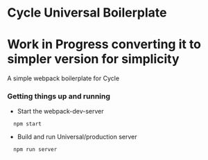 # Cycle Universal Boilerplate
# Work in Progress converting it to simpler version for simplicity
A simple webpack boilerplate for Cycle

### Getting things up and running

- Start the webpack-dev-server
```
  npm start
```
- Build and run Universal/production server
```
  npm run server
```
